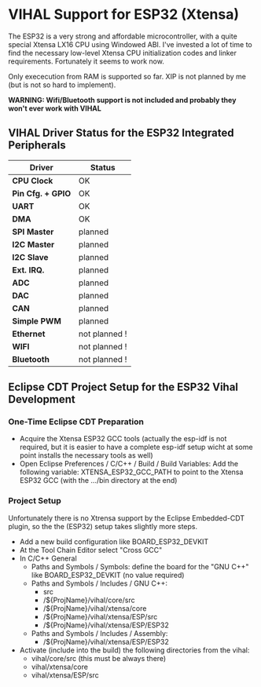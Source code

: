 # VIHAL Support for ESP32 (Xtensa)

The ESP32 is a very strong and affordable microcontroller, with a quite special Xtensa LX16 CPU using Windowed ABI.
I've invested a lot of time to find the necessary low-level Xtensa CPU initialization codes and linker requirements.
Fortunately it seems to work now. 

Only exececution from RAM is supported so far. XIP is not planned by me (but is not so hard to implement).

__WARNING: Wifi/Bluetooth support is not included and probably they won't ever work with VIHAL__

## VIHAL Driver Status for the ESP32 Integrated Peripherals

  Driver              | Status  |
----------------------|---------|
__CPU Clock__         | OK      |
__Pin Cfg. + GPIO__   | OK      |
__UART__              | OK      |
__DMA__               | OK      |
__SPI Master__        | planned |
__I2C Master__        | planned |
__I2C Slave__         | planned |
__Ext. IRQ.__         | planned |
__ADC__               | planned |
__DAC__               | planned |
__CAN__               | planned |
__Simple PWM__        | planned |
__Ethernet__          | not planned ! |
__WIFI__              | not planned ! |
__Bluetooth__         | not planned ! |

## Eclipse CDT Project Setup for the ESP32 Vihal Development

### One-Time Eclipse CDT Preparation
- Acquire the Xtensa ESP32 GCC tools (actually the esp-idf is not required, but it is easier to have a complete
  esp-idf setup wicht at some point installs the necessary tools as well)
- Open Eclipse Preferences / C/C++ / Build / Build Variables: Add the following variable:
  XTENSA_ESP32_GCC_PATH to point to the Xtensa ESP32 GCC (with the .../bin directory at the end)
  
### Project Setup
Unfortunately there is no Xtrensa support by the Eclipse Embedded-CDT plugin, so the the (ESP32) setup takes slightly more
steps.
- Add a new build configuration like BOARD_ESP32_DEVKIT
- At the Tool Chain Editor select "Cross GCC"
- In C/C++ General
  - Paths and Symbols / Symbols: define the board for the "GNU C++" like BOARD_ESP32_DEVKIT (no value required)
  - Paths and Symbols / Includes / GNU C++: 
    - src
    - /${ProjName}/vihal/core/src
    - /${ProjName}/vihal/xtensa/core
    - /${ProjName}/vihal/xtensa/ESP/src
    - /${ProjName}/vihal/xtensa/ESP/ESP32
  - Paths and Symbols / Includes / Assembly: 
    - /${ProjName}/vihal/xtensa/ESP/ESP32
- Activate (include into the build) the following directories from the vihal:
  - vihal/core/src (this must be always there)
  - vihal/xtensa/core
  - vihal/xtensa/ESP/src




